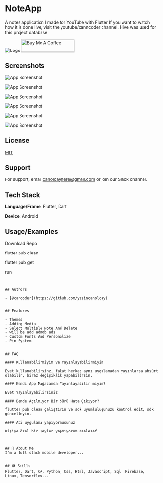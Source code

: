 
# NoteApp  

A notes application I made for YouTube with Flutter
If you want to watch how it is done live, visit the youtube/canncoder channel.
Hive was used for this project database


![Logo](https://cdn-icons-png.flaticon.com/128/1302/1302002.png)
<a href="https://www.buymeacoffee.com/olcaycan" target="_blank"><img src="https://www.buymeacoffee.com/assets/img/custom_images/orange_img.png" alt="Buy Me A Coffee" style="height: 41px !important;width: 174px !important;box-shadow: 0px 3px 2px 0px rgba(190, 190, 190, 0.5) !important;-webkit-box-shadow: 0px 3px 2px 0px rgba(190, 190, 190, 0.5) !important;" ></a>

## Screenshots

![App Screenshot](https://raw.githubusercontent.com/yasincanolcay/noteapp/main/screenshots/Flutter%20NoteApp.png)

![App Screenshot](https://raw.githubusercontent.com/yasincanolcay/noteapp/main/screenshots/Screenshot_20240307-192255.jpg)

![App Screenshot](https://raw.githubusercontent.com/yasincanolcay/noteapp/main/screenshots/Screenshot_20240307-192524.jpg)

![App Screenshot](https://raw.githubusercontent.com/yasincanolcay/noteapp/main/screenshots/Screenshot_20240307-192302.jpg)

![App Screenshot](https://raw.githubusercontent.com/yasincanolcay/noteapp/main/screenshots/Screenshot_20240307-192838.jpg)

![App Screenshot](https://raw.githubusercontent.com/yasincanolcay/noteapp/main/screenshots/Screenshot_20240307-192855.jpg)






## License

[MIT](https://choosealicense.com/licenses/mit/)


## Support

For support, email canolcayhere@gmail.com or join our Slack channel.


## Tech Stack

**Language/Frame:** Flutter, Dart

**Device:** Android


## Usage/Examples

Download Repo

flutter pub clean

flutter pub get

run
```


## Authors

- [@cancoder](https://github.com/yasincanolcay)


## Features

- Themes
- Adding Media
- Select Multiple Note And Delete
- will be add admob ads
- Custom Fonts And Personalize
- Pin System


## FAQ

#### Kullanabilirmiyim ve Yayınlayabilirmiyim

Evet kullanabilirsinz, fakat herkes aynı uygulamadan yayınlarsa absürt olabilir, biraz değişiklik yapabilirsin.

#### Kendi App Mağazamda Yayınlayabilir miyim?

Evet Yayınlayabilirsiniz

#### Bende Açılmıyor Bir Sürü Hata Çıkıyor?

flutter pub clean çalıştırın ve sdk uyumlulugunuzu kontrol edit, sdk güncelleyin.

#### Abi uygulama yapıyormusunuz

Kişiye özel bir şeyler yapmıyorum maalesef.



## 🚀 About Me
I'm a full stack mobile developer...


## 🛠 Skills
Flutter, Dart, C#, Python, Css, Html, Javascript, Sql, Firebase, Linux, Tensorflow...

